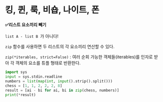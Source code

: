 # 킹, 퀸, 룩, 비숍, 나이트, 폰

#### ✅리스트 요소끼리 빼기

`list A - list B `가 아니다!

`zip` 함수를 사용하면 두 리스트의 각 요소끼리 연산할 수 있다. 

`zip(*iterables, strict=False)` : 여러 순회 가능한 객체들(iterables)를 인자로 받아 각 객체의 요소를 튜플 형태로 반환한다.

```python
import sys
input = sys.stdin.readline
numbers = list(map(int, input().strip().split()))
chess = [1, 1, 2, 2, 2, 8]
result = [ai - bi for ai, bi in zip(chess, numbers)]
print(*result)
```


